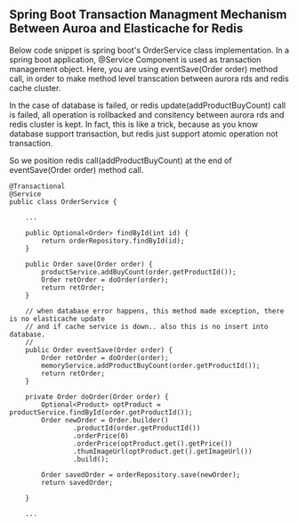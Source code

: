 ## Spring Boot Transaction Managment Mechanism Between Auroa and Elasticache for Redis ##

Below code snippet is spring boot's OrderService class implementation.
In a spring boot application, @Service Component is used as transaction management object.
Here, you are using eventSave(Order order) method call, in order to make method level transcation between aurora rds and redis cache cluster.

In the case of database is failed, or redis update(addProductBuyCount) call is failed, 
all operation is rollbacked and consitency between aurora rds and redis cluster is kept.
In fact, this is like a trick, because as you know database support transaction, but
redis just support atomic operation not transaction.

So we position redis call(addProductBuyCount) at the end of eventSave(Order order) method call.

```
@Transactional
@Service
public class OrderService {

    ...
    
    public Optional<Order> findById(int id) {
        return orderRepository.findById(id);
    }

    public Order save(Order order) {
        productService.addBuyCount(order.getProductId());
        Order retOrder = doOrder(order);
        return retOrder;
    }

    // when database error happens, this method made exception, there is no elasticache update
    // and if cache service is down.. also this is no insert into database.
    //
    public Order eventSave(Order order) {
        Order retOrder = doOrder(order);
        memoryService.addProductBuyCount(order.getProductId());
        return retOrder;
    }

    private Order doOrder(Order order) {
        Optional<Product> optProduct = productService.findById(order.getProductId());
        Order newOrder = Order.builder()
                .productId(order.getProductId())
                .orderPrice(0)
                .orderPrice(optProduct.get().getPrice())
                .thumImageUrl(optProduct.get().getImageUrl())
                .build();

        Order savedOrder = orderRepository.save(newOrder);
        return savedOrder;

    }
    
    ...
```
